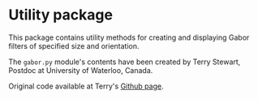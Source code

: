 # Utility package

This package contains utility methods for creating and displaying Gabor filters of specified
size and orientation.

The ``gabor.py`` module's contents have been created by Terry Stewart, Postdoc at University of
Waterloo, Canada.

Original code available at
Terry's [Github page](https://github.com/tcstewar/testing_notebooks/blob/master/Gabor.ipynb).